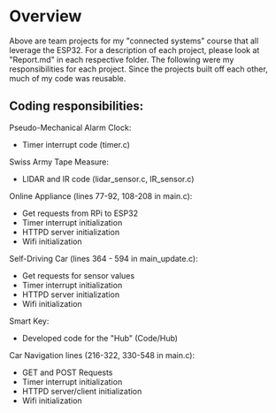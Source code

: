 # Overview

Above are team projects for my "connected systems" course that all leverage the ESP32. For a description of each project, please look at "Report.md" in each respective folder. The following were my responsibilities for each project. Since the projects built off each other, much of my code was reusable. 

## Coding responsibilities:

Pseudo-Mechanical Alarm Clock:

- Timer interrupt code (timer.c)

Swiss Army Tape Measure:

- LIDAR and IR code (lidar_sensor.c, IR_sensor.c)

Online Appliance (lines 77-92, 108-208 in main.c):

- Get requests from RPi to ESP32
- Timer interrupt initialization
- HTTPD server initialization
- Wifi initialization

Self-Driving Car (lines 364 - 594 in main_update.c):

- Get requests for sensor values 
- Timer interrupt initialization
- HTTPD server initialization
- Wifi initialization


Smart Key:

- Developed code for the "Hub" (Code/Hub)

Car Navigation lines (216-322, 330-548 in main.c):

- GET and POST Requests
- Timer interrupt initialization
- HTTPD server/client initialization
- Wifi initialization



